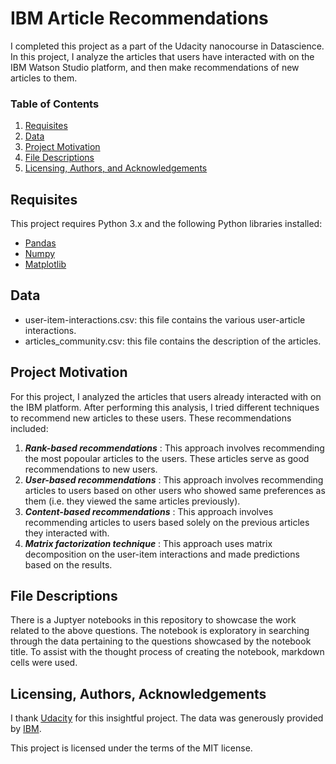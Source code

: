 # IBM Article Recommendations
I completed this project as a part of the Udacity nanocourse in Datascience. In this project, I analyze the articles that users have interacted with on the IBM Watson Studio platform, and then make recommendations of new articles to them.


### Table of Contents

1. [Requisites](#requisites)
2. [Data](#data)
3. [Project Motivation](#motivation)
4. [File Descriptions](#files)
5. [Licensing, Authors, and Acknowledgements](#licensing)


##  Requisites<a name="requisites"></a>
This project requires Python 3.x and the following Python libraries installed:
- [Pandas](http://pandas.pydata.org)
- [Numpy](https://numpy.org)
- [Matplotlib](https://matplotlib.org)


## Data<a name="data"></a>
- user-item-interactions.csv: this file contains the various user-article interactions.
- articles_community.csv: this file contains the description of the articles.  

## Project Motivation<a name="motivation"></a>

For this project, I analyzed the articles that users already interacted with on the IBM platform. After performing this analysis, I tried different techniques to recommend new articles to these users. These recommendations included:

1. ***Rank-based recommendations*** : This approach involves recommending the most popoular articles to the users. These articles serve as good recommendations to new users.
2. ***User-based recommendations*** : This approach involves recommending articles to users based on other users who showed same preferences as them (i.e. they viewed the same articles previously).
3. ***Content-based recommendations*** : This approach involves recommending articles to users based solely on the previous articles they interacted with. 
4. ***Matrix factorization technique*** : This approach uses matrix decomposition on the user-item interactions and made predictions based on the results. 

## File Descriptions <a name="files"></a>

There is a Juptyer notebooks in this repository to showcase the work related to the above questions.  The notebook is exploratory in searching through the data pertaining to the questions showcased by the notebook title. To assist with the thought process of creating the notebook, markdown cells were used.

## Licensing, Authors, Acknowledgements<a name="licensing"></a>

I thank [Udacity](https://www.udacity.com) for this insightful project. The data was generously provided by [IBM](https://dataplatform.cloud.ibm.com/). 

This project is licensed under the terms of the MIT license.

